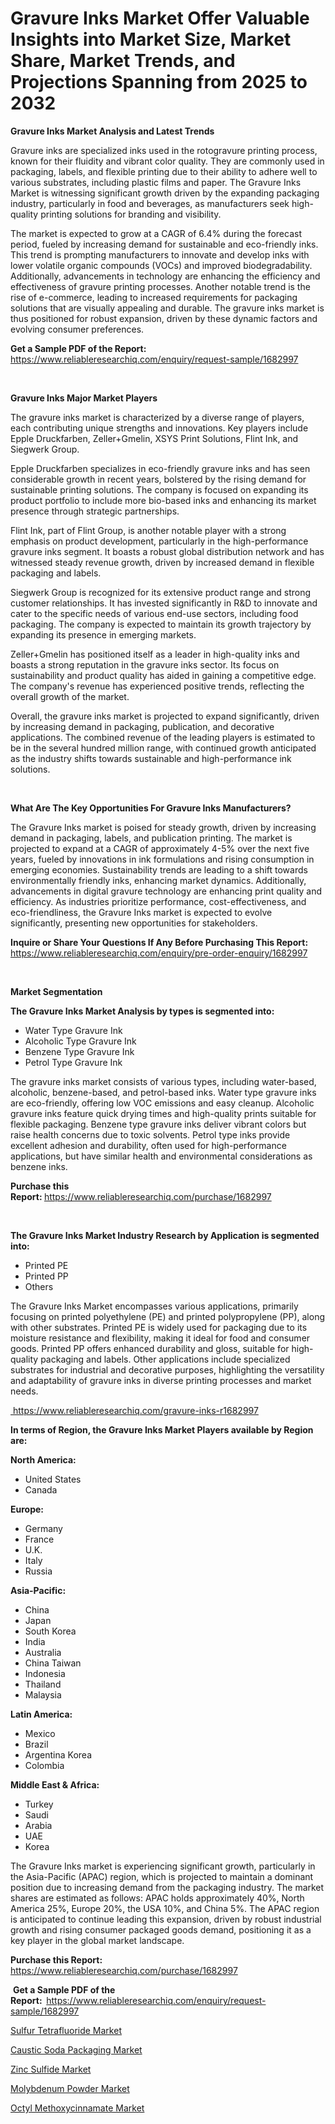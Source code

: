 <p><h1>Gravure Inks Market Offer Valuable Insights into Market Size, Market Share, Market Trends, and Projections Spanning from 2025 to 2032</h1></p><p><strong>Gravure Inks Market Analysis and Latest Trends</strong></p>
<p><p>Gravure inks are specialized inks used in the rotogravure printing process, known for their fluidity and vibrant color quality. They are commonly used in packaging, labels, and flexible printing due to their ability to adhere well to various substrates, including plastic films and paper. The Gravure Inks Market is witnessing significant growth driven by the expanding packaging industry, particularly in food and beverages, as manufacturers seek high-quality printing solutions for branding and visibility.</p><p>The market is expected to grow at a CAGR of 6.4% during the forecast period, fueled by increasing demand for sustainable and eco-friendly inks. This trend is prompting manufacturers to innovate and develop inks with lower volatile organic compounds (VOCs) and improved biodegradability. Additionally, advancements in technology are enhancing the efficiency and effectiveness of gravure printing processes. Another notable trend is the rise of e-commerce, leading to increased requirements for packaging solutions that are visually appealing and durable. The gravure inks market is thus positioned for robust expansion, driven by these dynamic factors and evolving consumer preferences.</p></p>
<p><strong>Get a Sample PDF of the Report:&nbsp;</strong> <a href="https://www.reliableresearchiq.com/enquiry/request-sample/1682997?utm_campaign=1996&utm_medium=2&utm_source=Github&utm_content=ia&utm_term=30012025&utm_id=gravure-inks">https://www.reliableresearchiq.com/enquiry/request-sample/1682997</a></p>
<p>&nbsp;</p>
<p><strong>Gravure Inks Major Market Players</strong></p>
<p><p>The gravure inks market is characterized by a diverse range of players, each contributing unique strengths and innovations. Key players include Epple Druckfarben, Zeller+Gmelin, XSYS Print Solutions, Flint Ink, and Siegwerk Group.</p><p>Epple Druckfarben specializes in eco-friendly gravure inks and has seen considerable growth in recent years, bolstered by the rising demand for sustainable printing solutions. The company is focused on expanding its product portfolio to include more bio-based inks and enhancing its market presence through strategic partnerships.</p><p>Flint Ink, part of Flint Group, is another notable player with a strong emphasis on product development, particularly in the high-performance gravure inks segment. It boasts a robust global distribution network and has witnessed steady revenue growth, driven by increased demand in flexible packaging and labels.</p><p>Siegwerk Group is recognized for its extensive product range and strong customer relationships. It has invested significantly in R&D to innovate and cater to the specific needs of various end-use sectors, including food packaging. The company is expected to maintain its growth trajectory by expanding its presence in emerging markets.</p><p>Zeller+Gmelin has positioned itself as a leader in high-quality inks and boasts a strong reputation in the gravure inks sector. Its focus on sustainability and product quality has aided in gaining a competitive edge. The company's revenue has experienced positive trends, reflecting the overall growth of the market.</p><p>Overall, the gravure inks market is projected to expand significantly, driven by increasing demand in packaging, publication, and decorative applications. The combined revenue of the leading players is estimated to be in the several hundred million range, with continued growth anticipated as the industry shifts towards sustainable and high-performance ink solutions.</p></p>
<p>&nbsp;</p>
<p><strong>What Are The Key Opportunities For Gravure Inks Manufacturers?</strong></p>
<p><p>The Gravure Inks market is poised for steady growth, driven by increasing demand in packaging, labels, and publication printing. The market is projected to expand at a CAGR of approximately 4-5% over the next five years, fueled by innovations in ink formulations and rising consumption in emerging economies. Sustainability trends are leading to a shift towards environmentally friendly inks, enhancing market dynamics. Additionally, advancements in digital gravure technology are enhancing print quality and efficiency. As industries prioritize performance, cost-effectiveness, and eco-friendliness, the Gravure Inks market is expected to evolve significantly, presenting new opportunities for stakeholders.</p></p>
<p><strong>Inquire or Share Your Questions If Any Before Purchasing This Report:</strong> <a href="https://www.reliableresearchiq.com/enquiry/pre-order-enquiry/1682997?utm_campaign=1996&utm_medium=2&utm_source=Github&utm_content=ia&utm_term=30012025&utm_id=gravure-inks">https://www.reliableresearchiq.com/enquiry/pre-order-enquiry/1682997</a></p>
<p>&nbsp;</p>
<p><strong>Market Segmentation</strong></p>
<p><strong>The Gravure Inks Market Analysis by types is segmented into:</strong></p>
<p><ul><li>Water Type Gravure Ink</li><li>Alcoholic Type Gravure Ink</li><li>Benzene Type Gravure Ink</li><li>Petrol Type Gravure Ink</li></ul></p>
<p><p>The gravure inks market consists of various types, including water-based, alcoholic, benzene-based, and petrol-based inks. Water type gravure inks are eco-friendly, offering low VOC emissions and easy cleanup. Alcoholic gravure inks feature quick drying times and high-quality prints suitable for flexible packaging. Benzene type gravure inks deliver vibrant colors but raise health concerns due to toxic solvents. Petrol type inks provide excellent adhesion and durability, often used for high-performance applications, but have similar health and environmental considerations as benzene inks.</p></p>
<p><strong>Purchase this Report:&nbsp;</strong><a href="https://www.reliableresearchiq.com/purchase/1682997?utm_campaign=1996&utm_medium=2&utm_source=Github&utm_content=ia&utm_term=30012025&utm_id=gravure-inks">https://www.reliableresearchiq.com/purchase/1682997</a></p>
<p>&nbsp;</p>
<p><strong>The Gravure Inks Market Industry Research by Application is segmented into:</strong></p>
<p><ul><li>Printed PE</li><li>Printed PP</li><li>Others</li></ul></p>
<p><p>The Gravure Inks Market encompasses various applications, primarily focusing on printed polyethylene (PE) and printed polypropylene (PP), along with other substrates. Printed PE is widely used for packaging due to its moisture resistance and flexibility, making it ideal for food and consumer goods. Printed PP offers enhanced durability and gloss, suitable for high-quality packaging and labels. Other applications include specialized substrates for industrial and decorative purposes, highlighting the versatility and adaptability of gravure inks in diverse printing processes and market needs.</p></p>
<p><a href="https://www.reliableresearchiq.com/gravure-inks-r1682997?utm_campaign=1996&utm_medium=2&utm_source=Github&utm_content=ia&utm_term=30012025&utm_id=gravure-inks">&nbsp;https://www.reliableresearchiq.com/gravure-inks-r1682997</a></p>
<p><strong>In terms of Region, the Gravure Inks Market Players available by Region are:</strong></p>
<p>
    <p> <strong> North America: </strong>
        <ul>
            <li>United States</li>
            <li>Canada</li>
        </ul>
        </p> 
    <p> <strong> Europe: </strong>
        <ul>
            <li>Germany</li>
            <li>France</li>
            <li>U.K.</li>
            <li>Italy</li>
            <li>Russia</li>
        </ul>
        </p> 
    <p> <strong> Asia-Pacific: </strong>
        <ul>
            <li>China</li>
            <li>Japan</li>
            <li>South Korea</li>
            <li>India</li>
            <li>Australia</li>
            <li>China Taiwan</li>
            <li>Indonesia</li>
            <li>Thailand</li>
            <li>Malaysia</li>
        </ul>
        </p> 
    <p> <strong> Latin America: </strong>
        <ul>
            <li>Mexico</li>
            <li>Brazil</li>
            <li>Argentina Korea</li>
            <li>Colombia</li>
        </ul>
        </p> 
    <p> <strong> Middle East & Africa: </strong>
        <ul>
            <li>Turkey</li>
            <li>Saudi</li>
            <li>Arabia</li>
            <li>UAE</li>
            <li>Korea</li>
        </ul>
    </p>
    </p>
<p><p>The Gravure Inks market is experiencing significant growth, particularly in the Asia-Pacific (APAC) region, which is projected to maintain a dominant position due to increasing demand from the packaging industry. The market shares are estimated as follows: APAC holds approximately 40%, North America 25%, Europe 20%, the USA 10%, and China 5%. The APAC region is anticipated to continue leading this expansion, driven by robust industrial growth and rising consumer packaged goods demand, positioning it as a key player in the global market landscape.</p></p>
<p><strong>Purchase this Report: </strong><a href="https://www.reliableresearchiq.com/purchase/1682997?utm_campaign=1996&utm_medium=2&utm_source=Github&utm_content=ia&utm_term=30012025&utm_id=gravure-inks">https://www.reliableresearchiq.com/purchase/1682997</a></p>
<p>&nbsp;<strong>Get a Sample PDF of the Report:&nbsp;&nbsp;</strong><a href="https://www.reliableresearchiq.com/enquiry/request-sample/1682997?utm_campaign=1996&utm_medium=2&utm_source=Github&utm_content=ia&utm_term=30012025&utm_id=gravure-inks">https://www.reliableresearchiq.com/enquiry/request-sample/1682997</a></p>
<p><strong></strong></p>
<p><p><a href="https://github.com/luckyshygirl/Market-Research-Report-List-7/blob/main/sulfur-tetrafluoride-market.md?utm_campaign=1996&utm_medium=2&utm_source=Github&utm_content=ia&utm_term=30012025&utm_id=gravure-inks">Sulfur Tetrafluoride Market</a></p><p><a href="https://github.com/zurubting/Market-Research-Report-List-1/blob/main/caustic-soda-packaging-market.md?utm_campaign=1996&utm_medium=2&utm_source=Github&utm_content=ia&utm_term=30012025&utm_id=gravure-inks">Caustic Soda Packaging Market</a></p><p><a href="https://github.com/arionmp/Market-Research-Report-List-5/blob/main/zinc-sulfide-market.md?utm_campaign=1996&utm_medium=2&utm_source=Github&utm_content=ia&utm_term=30012025&utm_id=gravure-inks">Zinc Sulfide Market</a></p><p><a href="https://github.com/vimar16th/Market-Research-Report-List-7/blob/main/molybdenum-powder-market.md?utm_campaign=1996&utm_medium=2&utm_source=Github&utm_content=ia&utm_term=30012025&utm_id=gravure-inks">Molybdenum Powder Market</a></p><p><a href="https://github.com/petbigbeepjn/Market-Research-Report-List-1/blob/main/octyl-methoxycinnamate-market.md?utm_campaign=1996&utm_medium=2&utm_source=Github&utm_content=ia&utm_term=30012025&utm_id=gravure-inks">Octyl Methoxycinnamate Market</a></p></p>
